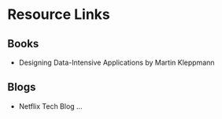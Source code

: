 # Resource Links

## Books
- Designing Data-Intensive Applications by Martin Kleppmann

## Blogs
- Netflix Tech Blog
...